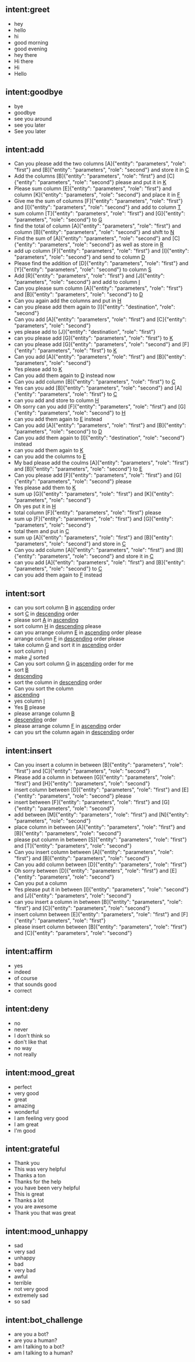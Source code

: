 ## intent:greet
- hey
- hello
- hi
- good morning
- good evening
- hey there
- Hi there
- Hi
- Hello

## intent:goodbye
- bye
- goodbye
- see you around
- see you later
- See you later

## intent:add
- Can you please add the two columns [A]{"entity": "parameters", "role": "first"} and [B]{"entity": "parameters", "role": "second"} and store it in [C](destination)
- Add the columns [B]{"entity": "parameters", "role": "first"} and [C]{"entity": "parameters", "role": "second"} please and put it in [K](destination)
- Please sum column [E]{"entity": "parameters", "role": "first"} and column [K]{"entity": "parameters", "role": "second"} and place it in [F](destination)
- Give me the sum of columns [F]{"entity": "parameters", "role": "first"} and [I]{"entity": "parameters", "role": "second"} and add to column [T](destination)
- sum column [T]{"entity": "parameters", "role": "first"} and [G]{"entity": "parameters", "role": "second"} to [G](destination)
- find the total of column [A]{"entity": "parameters", "role": "first"} and column [B]{"entity": "parameters", "role": "second"} and shift to [N](destination)
- Find the sum of [A]{"entity": "parameters", "role": "second"} and [C]{"entity": "parameters", "role": "second"} as well as store in [R](destination)
- add up column [F]{"entity": "parameters", "role": "first"} and [I]{"entity": "parameters", "role": "second"} and send to column [D](destination)
- Please find the addition of [D]{"entity": "parameters", "role": "first"} and [Y]{"entity": "parameters", "role": "second"} to column [S](destination)
- Add [R]{"entity": "parameters", "role": "first"} and [J]{"entity": "parameters", "role": "second"} and add to column [I](destination)
- Can you please sum column [A]{"entity": "parameters", "role": "first"} and [B]{"entity": "parameters", "role": "second"} to [D](destination)
- Can you again add the columns and put in [H](destination)
- can you please add them again to [I]{"entity": "destination", "role": "second"}
- Can you add [A]{"entity": "parameters", "role": "first"} and [C]{"entity": "parameters", "role": "second"}
- yes please add to [J]{"entity": "destination", "role": "first"}
- can you please add [G]{"entity": "parameters", "role": "first"} to [K](destination)
- can you please add [G]{"entity": "parameters", "role": "second"} and [F]{"entity": "parameters", "role": "first"} to [K](destination)
- Can you add [A]{"entity": "parameters", "role": "first"} and [B]{"entity": "parameters", "role": "second"}
- Yes please add to [K](destination)
- Can you add them again to [D](destination) instead now
- Can you add column [B]{"entity": "parameters", "role": "first"} to [C](destination)
- Yes can you add [B]{"entity": "parameters", "role": "second"} and [A]{"entity": "parameters", "role": "first"} to [C](destination)
- can you add and store to column [H](destination)
- Oh sorry can you add [F]{"entity": "parameters", "role": "first"} and [G]{"entity": "parameters", "role": "second"} to [H](destination)
- can you add them again to [E](destination) instead
- Can you add [A]{"entity": "parameters", "role": "first"} and [B]{"entity": "parameters", "role": "second"} to [D](destination)
- Can you add them again to [I]{"entity": "destination", "role": "second"} instead
- can you add them again to [K](destination)
- can you add the columns to [E](destination)
- My bad please add the coulms [A]{"entity": "parameters", "role": "first"} and [B]{"entity": "parameters", "role": "second"} to [E](destination)
- Can you please add [F]{"entity": "parameters", "role": "first"} and [G]{"entity": "parameters", "role": "second"} please
- Yes please add them to [K](destination)
- sum up [G]{"entity": "parameters", "role": "first"} and [K]{"entity": "parameters", "role": "second"}
- Oh yes put it in [H](destination)
- total column [F]{"entity": "parameters", "role": "first"} please
- sum up [F]{"entity": "parameters", "role": "first"} and [G]{"entity": "parameters", "role": "second"}
- total them and put in [C](destination)
- sum up [A]{"entity": "parameters", "role": "first"} and [B]{"entity": "parameters", "role": "second"} and store in [C](destination)
- Can you add column [A]{"entity": "parameters", "role": "first"} and [B]{"entity": "parameters", "role": "second"} and store it in [C](destination)
- can you add [A]{"entity": "parameters", "role": "first"} and [B]{"entity": "parameters", "role": "second"} to [C](destination)
- can you add them again to [F](destination) instead

## intent:sort
- can you sort column [B](parameters) in [ascending](pointer) order
- sort [C](parameters) in [descending](pointer) order
- please sort [A](parameters) in [ascending](pointer)
- sort column [H](parameters) in [descending](pointer) please
- can you arrange column [E](parameters) in [ascending](pointer) order please
- arrange column [F](parameters) in [descending](pointer) order please
- take column [G](parameters) and sort it in [ascending](pointer) order
- sort column [I](parameters)
- make [J](parameters) sorted
- Can you sort column [G](parameters) in [ascending](pointer) order for me
- sort [B](parameters)
- [descending](pointer)
- sort the column in [descending](pointer) order
- Can you sort the column
- [ascending](pointer)
- yes column [I](parameters)
- Yes [B](parameters) please
- please arrange column [B](parameters)
- [descending](pointer) order
- please arrange column [F](parameters) in [ascending](pointer) order
- can you srt the column again in [descending](pointer) order

## intent:insert
- Can you insert a column in between [B]{"entity": "parameters", "role": "first"} and [C]{"entity": "parameters", "role": "second"}
- Please add a column in between [G]{"entity": "parameters", "role": "first"} and [H]{"entity": "parameters", "role": "second"}
- insert column between [D]{"entity": "parameters", "role": "first"} and [E]{"entity": "parameters", "role": "second"} please
- insert between [F]{"entity": "parameters", "role": "first"} and [G]{"entity": "parameters", "role": "second"}
- add between [M]{"entity": "parameters", "role": "first"} and [N]{"entity": "parameters", "role": "second"}
- place column in between [A]{"entity": "parameters", "role": "first"} and [B]{"entity": "parameters", "role": "second"}
- please put column in between [S]{"entity": "parameters", "role": "first"} and [T]{"entity": "parameters", "role": "second"}
- Can you insert column between [A]{"entity": "parameters", "role": "first"} and [B]{"entity": "parameters", "role": "second"}
- Can you add column between [D]{"entity": "parameters", "role": "first"}
- Oh sorry between [D]{"entity": "parameters", "role": "first"} and [E]{"entity": "parameters", "role": "second"}
- Can you put a column
- Yes please put it in between [I]{"entity": "parameters", "role": "second"} and [J]{"entity": "parameters", "role": "second"}
- can you insert a column in between [B]{"entity": "parameters", "role": "first"} and [C]{"entity": "parameters", "role": "second"}
- insert column between [E]{"entity": "parameters", "role": "first"} and [F]{"entity": "parameters", "role": "first"}
- please insert column between [B]{"entity": "parameters", "role": "first"} and [C]{"entity": "parameters", "role": "second"}

## intent:affirm
- yes
- indeed
- of course
- that sounds good
- correct

## intent:deny
- no
- never
- I don't think so
- don't like that
- no way
- not really

## intent:mood_great
- perfect
- very good
- great
- amazing
- wonderful
- I am feeling very good
- I am great
- I'm good

## intent:grateful
- Thank you
- This was very helpful
- Thanks a ton
- Thanks for the help
- you have been very helpful
- This is great
- Thanks a lot
- you are awesome
- Thank you that was great

## intent:mood_unhappy
- sad
- very sad
- unhappy
- bad
- very bad
- awful
- terrible
- not very good
- extremely sad
- so sad

## intent:bot_challenge
- are you a bot?
- are you a human?
- am I talking to a bot?
- am I talking to a human?
